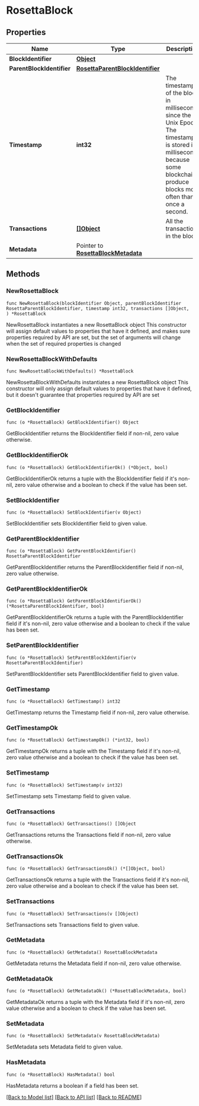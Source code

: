 # RosettaBlock

## Properties

Name | Type | Description | Notes
------------ | ------------- | ------------- | -------------
**BlockIdentifier** | [**Object**](Object.md) |  | 
**ParentBlockIdentifier** | [**RosettaParentBlockIdentifier**](RosettaParentBlockIdentifier.md) |  | 
**Timestamp** | **int32** | The timestamp of the block in milliseconds since the Unix Epoch. The timestamp is stored in milliseconds because some blockchains produce blocks more often than once a second. | 
**Transactions** | [**[]Object**](Object.md) | All the transactions in the block | 
**Metadata** | Pointer to [**RosettaBlockMetadata**](RosettaBlockMetadata.md) |  | [optional] 

## Methods

### NewRosettaBlock

`func NewRosettaBlock(blockIdentifier Object, parentBlockIdentifier RosettaParentBlockIdentifier, timestamp int32, transactions []Object, ) *RosettaBlock`

NewRosettaBlock instantiates a new RosettaBlock object
This constructor will assign default values to properties that have it defined,
and makes sure properties required by API are set, but the set of arguments
will change when the set of required properties is changed

### NewRosettaBlockWithDefaults

`func NewRosettaBlockWithDefaults() *RosettaBlock`

NewRosettaBlockWithDefaults instantiates a new RosettaBlock object
This constructor will only assign default values to properties that have it defined,
but it doesn't guarantee that properties required by API are set

### GetBlockIdentifier

`func (o *RosettaBlock) GetBlockIdentifier() Object`

GetBlockIdentifier returns the BlockIdentifier field if non-nil, zero value otherwise.

### GetBlockIdentifierOk

`func (o *RosettaBlock) GetBlockIdentifierOk() (*Object, bool)`

GetBlockIdentifierOk returns a tuple with the BlockIdentifier field if it's non-nil, zero value otherwise
and a boolean to check if the value has been set.

### SetBlockIdentifier

`func (o *RosettaBlock) SetBlockIdentifier(v Object)`

SetBlockIdentifier sets BlockIdentifier field to given value.


### GetParentBlockIdentifier

`func (o *RosettaBlock) GetParentBlockIdentifier() RosettaParentBlockIdentifier`

GetParentBlockIdentifier returns the ParentBlockIdentifier field if non-nil, zero value otherwise.

### GetParentBlockIdentifierOk

`func (o *RosettaBlock) GetParentBlockIdentifierOk() (*RosettaParentBlockIdentifier, bool)`

GetParentBlockIdentifierOk returns a tuple with the ParentBlockIdentifier field if it's non-nil, zero value otherwise
and a boolean to check if the value has been set.

### SetParentBlockIdentifier

`func (o *RosettaBlock) SetParentBlockIdentifier(v RosettaParentBlockIdentifier)`

SetParentBlockIdentifier sets ParentBlockIdentifier field to given value.


### GetTimestamp

`func (o *RosettaBlock) GetTimestamp() int32`

GetTimestamp returns the Timestamp field if non-nil, zero value otherwise.

### GetTimestampOk

`func (o *RosettaBlock) GetTimestampOk() (*int32, bool)`

GetTimestampOk returns a tuple with the Timestamp field if it's non-nil, zero value otherwise
and a boolean to check if the value has been set.

### SetTimestamp

`func (o *RosettaBlock) SetTimestamp(v int32)`

SetTimestamp sets Timestamp field to given value.


### GetTransactions

`func (o *RosettaBlock) GetTransactions() []Object`

GetTransactions returns the Transactions field if non-nil, zero value otherwise.

### GetTransactionsOk

`func (o *RosettaBlock) GetTransactionsOk() (*[]Object, bool)`

GetTransactionsOk returns a tuple with the Transactions field if it's non-nil, zero value otherwise
and a boolean to check if the value has been set.

### SetTransactions

`func (o *RosettaBlock) SetTransactions(v []Object)`

SetTransactions sets Transactions field to given value.


### GetMetadata

`func (o *RosettaBlock) GetMetadata() RosettaBlockMetadata`

GetMetadata returns the Metadata field if non-nil, zero value otherwise.

### GetMetadataOk

`func (o *RosettaBlock) GetMetadataOk() (*RosettaBlockMetadata, bool)`

GetMetadataOk returns a tuple with the Metadata field if it's non-nil, zero value otherwise
and a boolean to check if the value has been set.

### SetMetadata

`func (o *RosettaBlock) SetMetadata(v RosettaBlockMetadata)`

SetMetadata sets Metadata field to given value.

### HasMetadata

`func (o *RosettaBlock) HasMetadata() bool`

HasMetadata returns a boolean if a field has been set.


[[Back to Model list]](../README.md#documentation-for-models) [[Back to API list]](../README.md#documentation-for-api-endpoints) [[Back to README]](../README.md)


